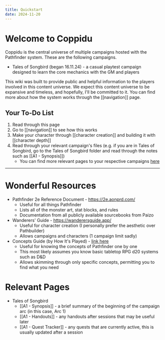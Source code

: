 ```yaml
---
title: Quickstart
date: 2024-11-20
---
```

# Welcome to Coppidu
Coppidu is the central universe of multiple campaigns hosted with the Pathfinder system. These are the following campaigns.
- Tales of Songbird (began 16.11.24) - a casual playtest campaign designed to learn the core mechanics with the GM and players

This wiki was built to provide public and helpful information to the players involved in this content universe. We expect this content universe to be expansive and timeless, and hopefully, I'll be committed to it. You can find more about how the system works through the [[navigation]] page.

## Your To-Do List
1. Read through this page
2. Go to [[navigation]] to see how this works
3. Make your character through [[character creation]] and building it with [[character depth]]
4. Read through your relevant campaign's files (e.g. if you are in Tales of Songbird, go to the Tales of Songbird folder and read through the notes such as [[A1 - Synopsis]])
	- You can find more relevant pages to your respective campaigns [here](https://cups-code.github.io/coppidu/(!)-Getting-Started/character-depth)

---

# Wonderful Resources
- Pathfinder 2e Reference Document - https://2e.aonprd.com/
	- Useful for all things Pathfinder
	- Lists all of the monster art, stat blocks, and rules
	- Documentation from all publicly available sourcebooks from Paizo
- Wanderers' Guide - https://wanderersguide.app/
	- Useful for character creation (I personally prefer the aesthetic over Pathbuilder)
	- Allows campaigns and characters (1 campaign limit sadly)
- Concepts Guide (by How It's Played) - [link here](https://www.youtube.com/playlist?list=PLYCDCUfG0xJb5I-wDIezuDkTfbd8k21Km)
	- Useful for knowing the concepts of Pathfinder one by one
	- This most likely assumes you know basic tabletop RPG d20 systems such as D&D
	- Allows skimming through only specific concepts, permitting you to find what you need

# Relevant Pages
- Tales of Songbird
	- [[A1 - Synopsis]] - a brief summary of the beginning of the campaign arc (in this case, Arc 1)
	- [[A1 - Handouts]] - any handouts after sessions that may be useful later
	- [[A1 - Quest Tracker]] - any quests that are currently active, this is usually updated after a session